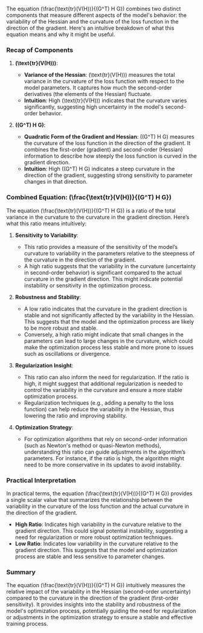 The equation \(\frac{\text{tr}(V(H))}{(G^T) H G}\) combines two distinct components that measure different aspects of the model's behavior: the variability of the Hessian and the curvature of the loss function in the direction of the gradient. Here's an intuitive breakdown of what this equation means and why it might be useful.

### Recap of Components

1. **\(\text{tr}(V(H))\)**:
   - **Variance of the Hessian**: \(\text{tr}(V(H))\) measures the total variance in the curvature of the loss function with respect to the model parameters. It captures how much the second-order derivatives (the elements of the Hessian) fluctuate.
   - **Intuition**: High \(\text{tr}(V(H))\) indicates that the curvature varies significantly, suggesting high uncertainty in the model's second-order behavior.

2. **\((G^T) H G\)**:
   - **Quadratic Form of the Gradient and Hessian**: \((G^T) H G\) measures the curvature of the loss function in the direction of the gradient. It combines the first-order (gradient) and second-order (Hessian) information to describe how steeply the loss function is curved in the gradient direction.
   - **Intuition**: High \((G^T) H G\) indicates a steep curvature in the direction of the gradient, suggesting strong sensitivity to parameter changes in that direction.

### Combined Equation: \(\frac{\text{tr}(V(H))}{(G^T) H G}\)

The equation \(\frac{\text{tr}(V(H))}{(G^T) H G}\) is a ratio of the total variance in the curvature to the curvature in the gradient direction. Here’s what this ratio means intuitively:

1. **Sensitivity to Variability**:
   - This ratio provides a measure of the sensitivity of the model’s curvature to variability in the parameters relative to the steepness of the curvature in the direction of the gradient.
   - A high ratio suggests that the variability in the curvature (uncertainty in second-order behavior) is significant compared to the actual curvature in the gradient direction. This might indicate potential instability or sensitivity in the optimization process.

2. **Robustness and Stability**:
   - A low ratio indicates that the curvature in the gradient direction is stable and not significantly affected by the variability in the Hessian. This suggests that the model and the optimization process are likely to be more robust and stable.
   - Conversely, a high ratio might indicate that small changes in the parameters can lead to large changes in the curvature, which could make the optimization process less stable and more prone to issues such as oscillations or divergence.

3. **Regularization Insight**:
   - This ratio can also inform the need for regularization. If the ratio is high, it might suggest that additional regularization is needed to control the variability in the curvature and ensure a more stable optimization process.
   - Regularization techniques (e.g., adding a penalty to the loss function) can help reduce the variability in the Hessian, thus lowering the ratio and improving stability.

4. **Optimization Strategy**:
   - For optimization algorithms that rely on second-order information (such as Newton's method or quasi-Newton methods), understanding this ratio can guide adjustments in the algorithm’s parameters. For instance, if the ratio is high, the algorithm might need to be more conservative in its updates to avoid instability.

### Practical Interpretation

In practical terms, the equation \(\frac{\text{tr}(V(H))}{(G^T) H G}\) provides a single scalar value that summarizes the relationship between the variability in the curvature of the loss function and the actual curvature in the direction of the gradient. 

- **High Ratio**: Indicates high variability in the curvature relative to the gradient direction. This could signal potential instability, suggesting a need for regularization or more robust optimization techniques.
- **Low Ratio**: Indicates low variability in the curvature relative to the gradient direction. This suggests that the model and optimization process are stable and less sensitive to parameter changes.

### Summary

The equation \(\frac{\text{tr}(V(H))}{(G^T) H G}\) intuitively measures the relative impact of the variability in the Hessian (second-order uncertainty) compared to the curvature in the direction of the gradient (first-order sensitivity). It provides insights into the stability and robustness of the model's optimization process, potentially guiding the need for regularization or adjustments in the optimization strategy to ensure a stable and effective training process.
